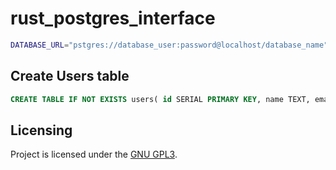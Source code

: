 # rust_postgres_interface

```bash
DATABASE_URL="pstgres://database_user:password@localhost/database_name"
```

## Create Users table
```sql
CREATE TABLE IF NOT EXISTS users( id SERIAL PRIMARY KEY, name TEXT, email TEXT);
```

## Licensing
Project is licensed under the [GNU GPL3](LICENSE). 

